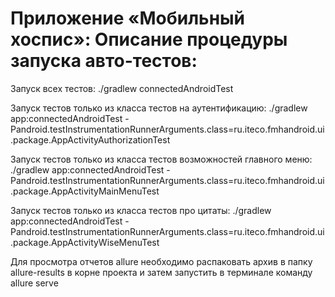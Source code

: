 # Приложение «Мобильный хоспис»: Описание процедуры запуска авто-тестов:

Запуск всех тестов: ./gradlew connectedAndroidTest

Запуск тестов только из класса тестов на аутентификацию:
./gradlew app:connectedAndroidTest -Pandroid.testInstrumentationRunnerArguments.class=ru.iteco.fmhandroid.ui.package.AppActivityAuthorizationTest

Запуск тестов только из класса тестов возможностей главного меню:
./gradlew app:connectedAndroidTest -Pandroid.testInstrumentationRunnerArguments.class=ru.iteco.fmhandroid.ui.package.AppActivityMainMenuTest

Запуск тестов только из класса тестов про цитаты:
./gradlew app:connectedAndroidTest -Pandroid.testInstrumentationRunnerArguments.class=ru.iteco.fmhandroid.ui.package.AppActivityWiseMenuTest

Для просмотра отчетов allure необходимо распаковать архив в папку allure-results в корне проекта и затем запустить в терминале команду 
allure serve